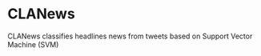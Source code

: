 CLANews
=======

CLANews classifies headlines news from tweets based on Support Vector Machine (SVM)
